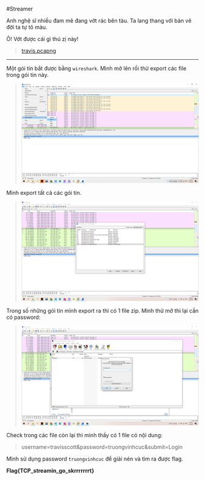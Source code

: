 #Streamer

Anh nghệ sĩ nhiều đam mê đang vớt rác bên tàu. Ta lang thang với bản vẽ đời ta tự tô màu.

Ô! Vớt được cái gì thú zị này!

> [travis.pcapng](travis.pcapng)

---

Một gói tin bắt được bằng `wireshark`. Mình mở lên rồi thử export các file trong gói tin này.

> ![](1.png)

Mình export tất cả các gói tin.

> ![](2.png)

Trong số những gói tin mình export ra thì có 1 file zip. Mình thử mở thì lại cần có password:

> ![](3.png)

Check trong các file còn lại thì mình thấy có 1 file có nội dung:

> username=travisscott&password=truongvinhcuc&submit=Login

Mình sử dụng password `truongvinhcuc` để giải nén và tìm ra được flag.

**Flag{TCP_streamin_go_skrrrrrrrt}**
